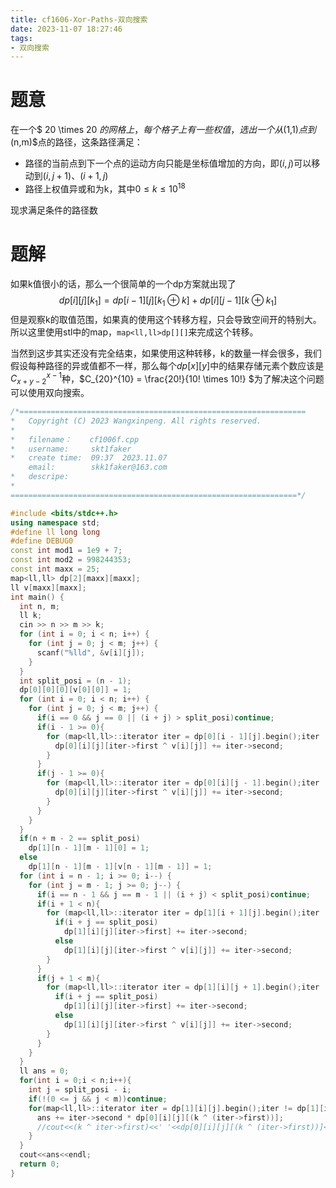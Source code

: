 ```yaml
---
title: cf1606-Xor-Paths-双向搜索
date: 2023-11-07 18:27:46
tags: 
- 双向搜索
---
```

# 题意

在一个$ 20 \times 20 $的网格上，每个格子上有一些权值，选出一个从$(1,1)$点到$(n,m)$点的路径，这条路径满足：

- 路径的当前点到下一个点的运动方向只能是坐标值增加的方向，即$(i , j)$可以移动到$(i,j+1)、(i + 1,j)$
- 路径上权值异或和为k，其中$0 \le k  \le 10^{18}$

现求满足条件的路径数

# 题解

如果k值很小的话，那么一个很简单的一个dp方案就出现了
$$dp[i][j][k_1] = dp[i - 1][j][k_1 \oplus k] + dp[i][j - 1][k \oplus k_1]$$
但是观察k的取值范围，如果真的使用这个转移方程，只会导致空间开的特别大。所以这里使用stl中的map，`map<ll,ll>dp[][]`来完成这个转移。

当然到这步其实还没有完全结束，如果使用这种转移，k的数量一样会很多，我们假设每种路径的异或值都不一样，那么每个$dp[x][y]$中的结果存储元素个数应该是$C_{x + y - 2}^{x - 1}$种，$C_{20}^{10} = \frac{20!}{10! \times 10!} $为了解决这个问题可以使用双向搜索。

```cpp
/*================================================================
*   Copyright (C) 2023 Wangxinpeng. All rights reserved.
*
*   filename：    cf1006f.cpp
*   username:     skt1faker
*   create time:  09:37  2023.11.07
    email:        skk1faker@163.com
*   descripe:
*
================================================================*/

#include <bits/stdc++.h>
using namespace std;
#define ll long long
#define DEBUG0
const int mod1 = 1e9 + 7;
const int mod2 = 998244353;
const int maxx = 25;
map<ll,ll> dp[2][maxx][maxx];
ll v[maxx][maxx];
int main() {
  int n, m;
  ll k;
  cin >> n >> m >> k;
  for (int i = 0; i < n; i++) {
    for (int j = 0; j < m; j++) {
      scanf("%lld", &v[i][j]);
    }
  }
  int split_posi = (n - 1);
  dp[0][0][0][v[0][0]] = 1;
  for (int i = 0; i < n; i++) {
    for (int j = 0; j < m; j++) {
      if(i == 0 && j == 0 || (i + j) > split_posi)continue;
      if(i - 1 >= 0){
        for (map<ll,ll>::iterator iter = dp[0][i - 1][j].begin();iter != dp[0][i - 1][j].end(); iter++) {
          dp[0][i][j][iter->first ^ v[i][j]] += iter->second;
        }
      }
      if(j - 1 >= 0){
        for (map<ll,ll>::iterator iter = dp[0][i][j - 1].begin();iter != dp[0][i][j - 1].end(); iter++) {
          dp[0][i][j][iter->first ^ v[i][j]] += iter->second;
        }
      }
    }
  }
  if(n + m - 2 == split_posi)
    dp[1][n - 1][m - 1][0] = 1;
  else 
    dp[1][n - 1][m - 1][v[n - 1][m - 1]] = 1;
  for (int i = n - 1; i >= 0; i--) {
    for (int j = m - 1; j >= 0; j--) {
      if(i == n - 1 && j == m - 1 || (i + j) < split_posi)continue;
      if(i + 1 < n){
        for (map<ll,ll>::iterator iter = dp[1][i + 1][j].begin();iter != dp[1][i + 1][j].end(); iter++) {
          if(i + j == split_posi)
            dp[1][i][j][iter->first] += iter->second;
          else 
            dp[1][i][j][iter->first ^ v[i][j]] += iter->second;
        }
      }
      if(j + 1 < m){
        for (map<ll,ll>::iterator iter = dp[1][i][j + 1].begin();iter != dp[1][i][j + 1].end(); iter++) {
          if(i + j == split_posi)
            dp[1][i][j][iter->first] += iter->second;
          else 
            dp[1][i][j][iter->first ^ v[i][j]] += iter->second;
        }
      }
    }
  }
  ll ans = 0;
  for(int i = 0;i < n;i++){
    int j = split_posi - i;
    if(!(0 <= j && j < m))continue;
    for(map<ll,ll>::iterator iter = dp[1][i][j].begin();iter != dp[1][i][j].end();iter++){
      ans += iter->second * dp[0][i][j][(k ^ (iter->first))];
      //cout<<(k ^ iter->first)<<' '<<dp[0][i][j][(k ^ (iter->first))]<<endl;;
    }
  }
  cout<<ans<<endl;
  return 0;
}

```
